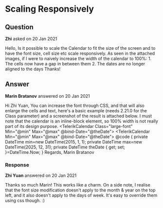 # Scaling Responsively

## Question

**Zhi** asked on 20 Jan 2021

Hello, Is it possible to scale the Calendar to fit the size of the screen and to have the font size, cell size etc scale responsively. As seen in the attached images, if I were to naively increase the width of the calendar to 100%: 1. The cells now have a gap in between them 2. The dates are no longer aligned to the days Thanks!

## Answer

**Marin Bratanov** answered on 20 Jan 2021

Hi Zhi Yuan, You can increase the font through CSS, and that will also enlarge the cells and text, here's a basic example (needs 2.21.0 for the Class parameter) and a screenshot of the result is attached below. I must note that the calendar is an inline-block element, so 100% width is not really part of its design purpose. <style>.large-font { font-size: 24px;
} </style> <TelerikCalendar Class="large-font" Min="@min" Max="@max" @bind-Date="@theDate"> </TelerikCalendar> <TelerikCalendar Min="@min" Max="@max" @bind-Date="@theDate"> </TelerikCalendar> @code {
private DateTime min=new DateTime(2015, 1, 1);
private DateTime max=new DateTime(2025, 12, 31);
private DateTime theDate { get; set; }=DateTime.Now;
} Regards, Marin Bratanov

### Response

**Zhi Yuan** answered on 20 Jan 2021

Thanks so much Marin! This works like a charm. On a side note, I realise that the font size modification doesn't apply to the month & year on the top left, and it also doesn't apply to the days of week. It's easy to override them using css though. :)
